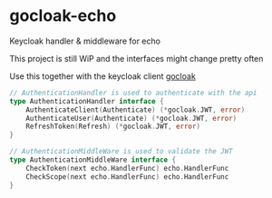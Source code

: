 # gocloak-echo
Keycloak handler &amp; middleware for echo

This project is still WiP and the interfaces might change pretty often

Use this together with the keycloak client [gocloak](https://github.com/Nerzal/gocloak)

```go
// AuthenticationHandler is used to authenticate with the api
type AuthenticationHandler interface {
	AuthenticateClient(Authenticate) (*gocloak.JWT, error)
	AuthenticateUser(Authenticate) (*gocloak.JWT, error)
	RefreshToken(Refresh) (*gocloak.JWT, error)
}
```

```go
// AuthenticationMiddleWare is used to validate the JWT
type AuthenticationMiddleWare interface {
	CheckToken(next echo.HandlerFunc) echo.HandlerFunc
	CheckScope(next echo.HandlerFunc) echo.HandlerFunc
}
```